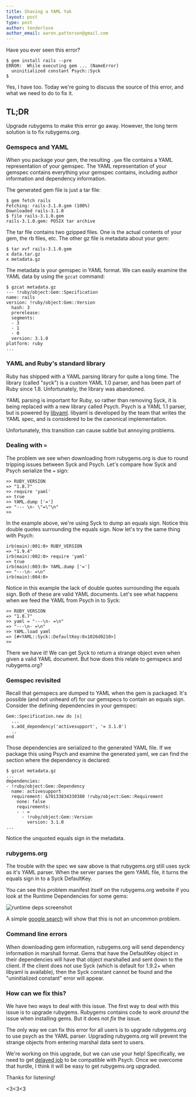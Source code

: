 ```yaml
---
title: Shaving a YAML Yak
layout: post
type: post
author: tenderlove
author_email: aaron.patterson@gmail.com
---
```


Have you ever seen this error?

    $ gem install rails --pre
    ERROR:  While executing gem ... (NameError)
      uninitialized constant Psych::Syck
    $

Yes, I have too.  Today we're going to discuss the source of this error, and what we need to do to fix it.

## TL;DR

Upgrade rubygems to make this error go away.  However, the long term solution is to fix rubygems.org.


### Gemspecs and YAML

When you package your gem, the resulting `.gem` file contains a YAML representation of your gemspec.  The YAML representation of your gemspec contains everything your gemspec contains, including author information and dependency information.

The generated gem file is just a tar file:

    $ gem fetch rails
    Fetching: rails-3.1.0.gem (100%)
    Downloaded rails-3.1.0
    $ file rails-3.1.0.gem 
    rails-3.1.0.gem: POSIX tar archive

The tar file contains two gzipped files.  One is the actual contents of your gem, the rb files, etc.  The other gz file is metadata about your gem:

    $ tar xvf rails-3.1.0.gem 
    x data.tar.gz
    x metadata.gz

The metadata is your gemspec in YAML format.  We can easily examine the YAML data by using the `gzcat` command:

    $ gzcat metadata.gz 
    --- !ruby/object:Gem::Specification 
    name: rails
    version: !ruby/object:Gem::Version 
      hash: 3
      prerelease: 
      segments: 
      - 3
      - 1
      - 0
      version: 3.1.0
    platform: ruby
    ...

### YAML and Ruby's standard library

Ruby has shipped with a YAML parsing library for quite a long time.  The library (called "syck") is a *custom* YAML 1.0 parser, and has been part of Ruby since 1.8.  Unfortunately, the library was abandoned.

YAML parsing is important for Ruby, so rather than removing Syck, it is being replaced with a new library called Psych.  Psych is a YAML 1.1 parser, but is powered by [libyaml](http://pyyaml.org/wiki/LibYAML).  libyaml is developed by the team that writes the YAML spec, and is considered to be the canonical implementation.

Unfortunately, this transition can cause subtle but annoying problems.

### Dealing with `=`

The problem we see when downloading from rubygems.org is due to round tripping issues between Syck and Psych.  Let's compare how Syck and Psych serialize the `=` sign:

    >> RUBY_VERSION
    => "1.8.7"
    >> require 'yaml'
    => true
    >> YAML.dump ['=']
    => "--- \n- \"=\"\n"
    >>

In the example above, we're using Syck to dump an equals sign.  Notice this double quotes surrounding the equals sign.  Now let's try the same thing with Psych:

    irb(main):001:0> RUBY_VERSION
    => "1.9.4"
    irb(main):002:0> require 'yaml'
    => true
    irb(main):003:0> YAML.dump ['=']
    => "---\n- =\n"
    irb(main):004:0>

Notice in this example the lack of double quotes surrounding the equals sign.  Both of these are valid YAML documents.  Let's see what happens when we feed the YAML from Psych in to Syck:

    >> RUBY_VERSION
    => "1.8.7"
    >> yaml = "---\n- =\n"
    => "---\n- =\n"
    >> YAML.load yaml
    => [#<YAML::Syck::DefaultKey:0x1026d0210>]
    >>

There we have it!  We can get Syck to return a strange object even when given a valid YAML document.  But how does this relate to gemspecs and rubygems.org?

### Gemspec revisited

Recall that gemspecs are dumped to YAML when the gem is packaged.  It's possible (and not unheard of) for our gemspecs to contain an equals sign.  Consider the defining dependencies in your gemspec:

    Gem::Specification.new do |s|
      ...
      s.add_dependency('activesupport', '= 3.1.0')
      ..
    end

Those dependencies are serialized to the generated YAML file.  If we package this using Psych and examine the generated yaml, we can find the section where the dependency is declared:

    $ gzcat metadata.gz
    ...
    dependencies:
    - !ruby/object:Gem::Dependency
      name: activesupport
      requirement: &70133834330380 !ruby/object:Gem::Requirement
        none: false
        requirements:
        - - =
          - !ruby/object:Gem::Version
            version: 3.1.0
    ...

Notice the unquoted equals sign in the metadata.

### rubygems.org

The trouble with the spec we saw above is that rubygems.org still uses syck as it's YAML parser.  When the server parses the gem YAML file, it turns the equals sign in to a Syck DefaultKey.

You can see this problem manifest itself on the rubygems.org website if you look at the Runtime Dependencies for some gems:

![runtime deps screenshot](https://img.skitch.com/20110901-dcmqkfy9eyu69dp1xfbqyfe9wg.jpg)

A simple [google search](https://www.google.com/search?hl=en&safe=off&q=defaultkey+site%3Arubygems.org&oq=defaultkey+site%3Arubygems.org&aq=f&aqi=&aql=&gs_sm=e&gs_upl=2623l8510l0l8586l57l29l0l12l0l3l348l2937l0.1.7.3l12l0) will show that this is not an uncommon problem.

### Command line errors

When downloading gem information, rubygems.org will send dependency information in marshall format.  Gems that have the DefaultKey object in their dependencies will have that object marshalled and sent down to the client.  If the client does not use Syck (which is default for 1.9.2+ when libyaml is available), then the Syck constant cannot be found and the "uninitialized constant" error will appear.

### How can we fix this?

We have two ways to deal with this issue.  The first way to deal with this issue is to upgrade rubygems.  Rubygems contains code to *work around* the issue when installing gems.  But it does not *fix* the issue.

The only way we can fix this error for all users is to upgrade rubygems.org to use psych as the YAML parser.  Upgrading rubygems.org will prevent the strange objects from entering marshal data sent to users.

We're working on this upgrade, but we can use your help!  Specifically, we need to get [delayed job](https://github.com/collectiveidea/delayed_job/commit/cbb4060) to be compatible with Psych.  Once we overcome that hurdle, I think it will be easy to get rubygems.org upgraded.

Thanks for listening!

<3<3<3
